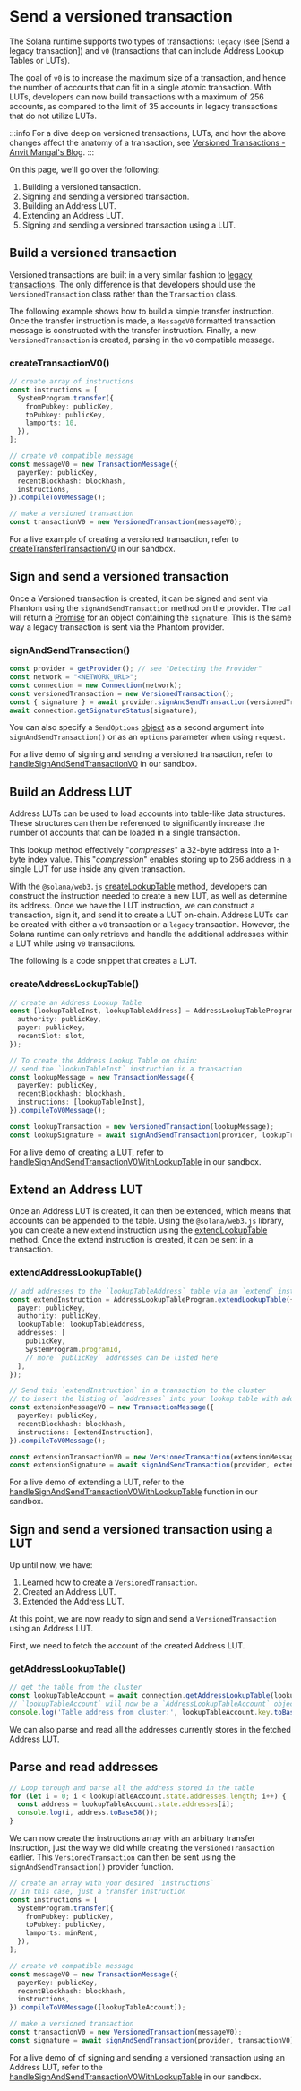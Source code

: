 # Send a versioned transaction

The Solana runtime supports two types of transactions: `legacy` (see [Send a legacy transaction]) and `v0` (transactions that can include Address Lookup Tables or LUTs).

The goal of `v0` is to increase the maximum size of a transaction, and hence the number of accounts that can fit in a single atomic transaction. With LUTs, developers can now build transactions with a maximum of 256 accounts, as compared to the limit of 35 accounts in legacy transactions that do not utilize LUTs.

:::info
For a dive deep on versioned transactions, LUTs, and how the above changes affect the anatomy of a transaction, see [Versioned Transactions - Anvit Mangal's Blog](https://anvit.hashnode.dev/versioned-transactions).
:::

On this page, we'll go over the following:

1. Building a versioned tansaction.
2. Signing and sending a versioned transaction.
3. Building an Address LUT.
4. Extending an Address LUT.
5. Signing and sending a versioned transaction using a LUT.

## Build a versioned transaction

Versioned transactions are built in a very similar fashion to [legacy transactions](send-legacy-transaction.md). The only difference is that developers should use the `VersionedTransaction` class rather than the `Transaction` class.

The following example shows how to build a simple transfer instruction. Once the transfer instruction is made, a `MessageV0` formatted transaction message is constructed with the transfer instruction. Finally, a new `VersionedTransaction` is created, parsing in the `v0` compatible message.

### createTransactionV0()

```typescript  theme={null}
// create array of instructions
const instructions = [
  SystemProgram.transfer({
    fromPubkey: publicKey,
    toPubkey: publicKey,
    lamports: 10,
  }),
];

// create v0 compatible message
const messageV0 = new TransactionMessage({
  payerKey: publicKey,
  recentBlockhash: blockhash,
  instructions,
}).compileToV0Message();

// make a versioned transaction
const transactionV0 = new VersionedTransaction(messageV0);
```

For a live example of creating a versioned transaction, refer to [createTransferTransactionV0](https://github.com/phantom-labs/sandbox/blob/main/src/utils/createTransferTransactionV0.ts) in our sandbox.

## Sign and send a versioned transaction

Once a Versioned transaction is created, it can be signed and sent via Phantom using the `signAndSendTransaction` method on the provider. The call will return a [Promise](https://developer.mozilla.org/en-US/docs/Web/JavaScript/Reference/Global_Objects/Promise) for an object containing the `signature`. This is the same way a legacy transaction is sent via the Phantom provider.

### signAndSendTransaction()

```javascript  theme={null}
const provider = getProvider(); // see "Detecting the Provider"
const network = "<NETWORK_URL>";
const connection = new Connection(network);
const versionedTransaction = new VersionedTransaction();
const { signature } = await provider.signAndSendTransaction(versionedTransaction);
await connection.getSignatureStatus(signature);
```

You can also specify a `SendOptions` [object](https://solana-foundation.github.io/solana-web3.js/modules.html#SendOptions) as a second argument into `signAndSendTransaction()` or as an `options` parameter when using `request`.

For a live demo of signing and sending a versioned transaction, refer to [handleSignAndSendTransactionV0](https://github.com/phantom-labs/sandbox/blob/78dc35fe140140a961345a6af30a058e1e19a7aa/src/App.tsx#L191) in our sandbox.

## Build an Address LUT

Address LUTs can be used to load accounts into table-like data structures. These structures can then be referenced to significantly increase the number of accounts that can be loaded in a single transaction.

This lookup method effectively "*compresses*" a 32-byte address into a 1-byte index value. This "*compression*" enables storing up to 256 address in a single LUT for use inside any given transaction.

With the `@solana/web3.js` [createLookupTable](https://solana-foundation.github.io/solana-web3.js/classes/AddressLookupTableProgram.html#createLookupTable) method, developers can construct the instruction needed to create a new LUT, as well as determine its address. Once we have the LUT instruction, we can construct a transaction, sign it, and send it to create a LUT on-chain. Address LUTs can be created with either a `v0` transaction or a `legacy` transaction. However, the Solana runtime can only retrieve and handle the additional addresses within a LUT while using `v0` transactions.

The following is a code snippet that creates a LUT.

### createAddressLookupTable()

```typescript  theme={null}
// create an Address Lookup Table
const [lookupTableInst, lookupTableAddress] = AddressLookupTableProgram.createLookupTable({
  authority: publicKey,
  payer: publicKey,
  recentSlot: slot,
});

// To create the Address Lookup Table on chain:
// send the `lookupTableInst` instruction in a transaction
const lookupMessage = new TransactionMessage({
  payerKey: publicKey,
  recentBlockhash: blockhash,
  instructions: [lookupTableInst],
}).compileToV0Message();

const lookupTransaction = new VersionedTransaction(lookupMessage);
const lookupSignature = await signAndSendTransaction(provider, lookupTransaction);
```

For a live demo of creating a LUT, refer to [handleSignAndSendTransactionV0WithLookupTable](https://github.com/phantom-labs/sandbox/blob/78dc35fe140140a961345a6af30a058e1e19a7aa/src/App.tsx#L218) in our sandbox.

## Extend an Address LUT

Once an Address LUT is created, it can then be extended, which means that accounts can be appended to the table. Using the `@solana/web3.js` library, you can create a new `extend` instruction using the [extendLookupTable](https://solana-labs.github.io/solana-web3.js/classes/AddressLookupTableProgram.html#extendLookupTable) method. Once the extend instruction is created, it can be sent in a transaction.

### extendAddressLookupTable()

```typescript  theme={null}
// add addresses to the `lookupTableAddress` table via an `extend` instruction
const extendInstruction = AddressLookupTableProgram.extendLookupTable({
  payer: publicKey,
  authority: publicKey,
  lookupTable: lookupTableAddress,
  addresses: [
    publicKey,
    SystemProgram.programId,
    // more `publicKey` addresses can be listed here
  ],
});

// Send this `extendInstruction` in a transaction to the cluster
// to insert the listing of `addresses` into your lookup table with address `lookupTableAddress`
const extensionMessageV0 = new TransactionMessage({
  payerKey: publicKey,
  recentBlockhash: blockhash,
  instructions: [extendInstruction],
}).compileToV0Message();

const extensionTransactionV0 = new VersionedTransaction(extensionMessageV0);
const extensionSignature = await signAndSendTransaction(provider, extensionTransactionV0);
```

For a live demo of extending a LUT, refer to the [handleSignAndSendTransactionV0WithLookupTable](https://github.com/phantom-labs/sandbox/blob/78dc35fe140140a961345a6af30a058e1e19a7aa/src/App.tsx#L218) function in our sandbox.

## Sign and send a versioned transaction using a LUT

Up until now, we have:

1. Learned how to create a `VersionedTransaction`.
2. Created an Address LUT.
3. Extended the Address LUT.

At this point, we are now ready to sign and send a `VersionedTransaction` using an Address LUT.

First, we need to fetch the account of the created Address LUT.

### getAddressLookupTable()

```typescript  theme={null}
// get the table from the cluster
const lookupTableAccount = await connection.getAddressLookupTable(lookupTableAddress).then((res) => res.value);
// `lookupTableAccount` will now be a `AddressLookupTableAccount` object
console.log('Table address from cluster:', lookupTableAccount.key.toBase58());
```

We can also parse and read all the addresses currently stores in the fetched Address LUT.

## Parse and read addresses

```typescript  theme={null}
// Loop through and parse all the address stored in the table
for (let i = 0; i < lookupTableAccount.state.addresses.length; i++) {
  const address = lookupTableAccount.state.addresses[i];
  console.log(i, address.toBase58());
}
```

We can now create the instructions array with an arbitrary transfer instruction, just the way we did while creating the `VersionedTransaction` earlier. This `VersionedTransaction` can then be sent using the `signAndSendTransaction()` provider function.

```typescript  theme={null}
// create an array with your desired `instructions`
// in this case, just a transfer instruction
const instructions = [
  SystemProgram.transfer({
    fromPubkey: publicKey,
    toPubkey: publicKey,
    lamports: minRent,
  }),
];

// create v0 compatible message
const messageV0 = new TransactionMessage({
  payerKey: publicKey,
  recentBlockhash: blockhash,
  instructions,
}).compileToV0Message([lookupTableAccount]);

// make a versioned transaction
const transactionV0 = new VersionedTransaction(messageV0);
const signature = await signAndSendTransaction(provider, transactionV0);
```

For a live demo of of signing and sending a versioned transaction using an Address LUT, refer to the [handleSignAndSendTransactionV0WithLookupTable](https://github.com/phantom-labs/sandbox/blob/78dc35fe140140a961345a6af30a058e1e19a7aa/src/App.tsx#L218) in our sandbox.
